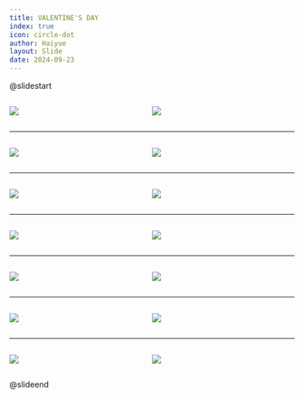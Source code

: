 ```yaml
---
title: VALENTINE'S DAY
index: true
icon: circle-dot
author: Haiyue
layout: Slide
date: 2024-09-23
---
```

 
@slidestart

<div style="display:flex">
<div style="flex:1">

![](/reading/english/Level-L/VALENTINE'S%20DAY/001.webp)
</div>
<div style="flex:1">

![](/reading/english/Level-L/VALENTINE'S%20DAY/002.webp)
</div>
</div>

---

<div style="display:flex">
<div style="flex:1">

![](/reading/english/Level-L/VALENTINE'S%20DAY/003.webp)
</div>
<div style="flex:1">

![](/reading/english/Level-L/VALENTINE'S%20DAY/004.webp)
</div>
</div>

---

<div style="display:flex">
<div style="flex:1">

![](/reading/english/Level-L/VALENTINE'S%20DAY/005.webp)
</div>
<div style="flex:1">

![](/reading/english/Level-L/VALENTINE'S%20DAY/006.webp)
</div>
</div>

---

<div style="display:flex">
<div style="flex:1">

![](/reading/english/Level-L/VALENTINE'S%20DAY/007.webp)
</div>
<div style="flex:1">

![](/reading/english/Level-L/VALENTINE'S%20DAY/008.webp)
</div>
</div>

---

<div style="display:flex">
<div style="flex:1">

![](/reading/english/Level-L/VALENTINE'S%20DAY/009.webp)
</div>
<div style="flex:1">

![](/reading/english/Level-L/VALENTINE'S%20DAY/010.webp)
</div>
</div>

---

<div style="display:flex">
<div style="flex:1">

![](/reading/english/Level-L/VALENTINE'S%20DAY/011.webp)
</div>
<div style="flex:1">

![](/reading/english/Level-L/VALENTINE'S%20DAY/012.webp)
</div>
</div>

---

<div style="display:flex">
<div style="flex:1">

![](/reading/english/Level-L/VALENTINE'S%20DAY/013.webp)
</div>
<div style="flex:1">

![](/reading/english/Level-L/VALENTINE'S%20DAY/014.webp)
</div>
</div>

@slideend